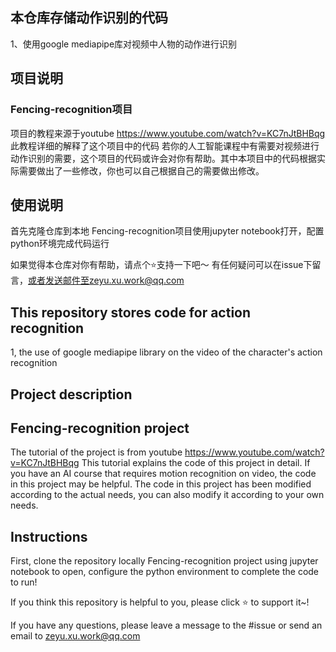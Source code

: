 ## 本仓库存储动作识别的代码
1、使用google mediapipe库对视频中人物的动作进行识别

## 项目说明
### Fencing-recognition项目
项目的教程来源于youtube
https://www.youtube.com/watch?v=KC7nJtBHBqg
此教程详细的解释了这个项目中的代码
若你的人工智能课程中有需要对视频进行动作识别的需要，这个项目的代码或许会对你有帮助。其中本项目中的代码根据实际需要做出了一些修改，你也可以自己根据自己的需要做出修改。

## 使用说明
首先克隆仓库到本地
Fencing-recognition项目使用jupyter notebook打开，配置python环境完成代码运行


如果觉得本仓库对你有帮助，请点个⭐️支持一下吧～
有任何疑问可以在issue下留言，或者发送邮件至zeyu.xu.work@qq.com



## This repository stores code for action recognition
1, the use of google mediapipe library on the video of the character's action recognition

## Project description
## Fencing-recognition project
The tutorial of the project is from youtube
https://www.youtube.com/watch?v=KC7nJtBHBqg
This tutorial explains the code of this project in detail.
If you have an AI course that requires motion recognition on video, the code in this project may be helpful. The code in this project has been modified according to the actual needs, you can also modify it according to your own needs.

## Instructions
First, clone the repository locally
Fencing-recognition project using jupyter notebook to open, configure the python environment to complete the code to run!


If you think this repository is helpful to you, please click ⭐️ to support it~!

If you have any questions, please leave a message to the #issue or send an email to zeyu.xu.work@qq.com
